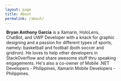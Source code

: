 ```yaml
---
layout: page
title: About
permalink: /about/
---
```


<div>
  <div style="display: inline-block;" align="top">
    <!--<img src="{{site.baseurl}}/images/Mondph.png" width="200" />  -->
  </div>
  <div style="display: inline-block; width: 73%; vertical-align: top;"> <b>Bryan Anthony Garcia</b> is a Xamarin, HoloLens, ChatBot, and UWP Developer with a knack for graphic designing and a passion for different types of sports, namely: basketball and football (both soccer and gridiron). He loves to help other developers in StackOverflow and share awesome stuff thru speaking engagements. He's also a co-owner of Mobile .NET Developers - Philippines, Xamarin Mobile Developers - Philippines. <br/><br/>
</div>
</div>
